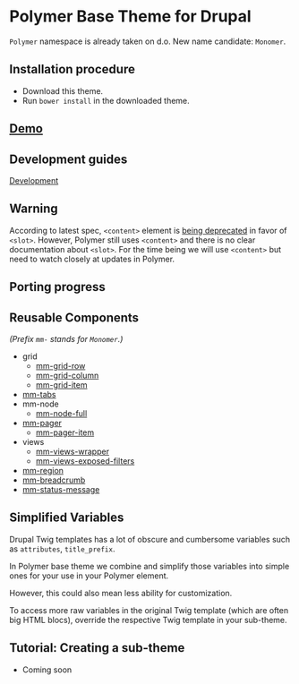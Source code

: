 # Polymer Base Theme for Drupal

`Polymer` namespace is already taken on d.o. New name candidate: `Monomer`.

## Installation procedure
  - Download this theme.
  - Run `bower install` in the downloaded theme.

## [Demo](https://github.com/ztl8702/polydemo/tree/polymer)

## Development guides
[Development](docs/dev.md)

## Warning
According to latest spec, `<content>` element is [being deprecated](https://developer.mozilla.org/en-US/docs/Web/HTML/Element/content) in favor of `<slot>`. However, Polymer still uses `<content>` and there is no clear documentation about `<slot>`.
For the time being we will use `<content>` but need to watch closely at updates in Polymer.

## Porting progress


## Reusable Components
_(Prefix `mm-` stands for `Monomer`.)_

 - grid
   - [mm-grid-row](my-elements/mm-grid/mm-grid-row.html)
   - [mm-grid-column](my-elements/mm-grid/mm-grid-column.html)
   - [mm-grid-item](my-elements/mm-grid/mm-grid-item.html)
 - [mm-tabs](my-elements/mm-tabs/mm-tabs.html)
 - mm-node
   - [mm-node-full](my-elements/mm-node/mm-node-full.html)
 - [mm-pager](my-elements/mm-pager/mm-pager.html)
   - [mm-pager-item](my-elements/mm-pager/mm-pager-item.html)
 - views
   - [mm-views-wrapper](my-elements/mm-views/mm-views-wrapper.html)
   - [mm-views-exposed-filters](my-elements/mm-views/mm-views-exposed-filters.html)
 - [mm-region](my-elements/mm-region/mm-region.html)
 - [mm-breadcrumb](my-elements/mm-breadcrumb/mm-breadcrumb.html)
 - [mm-status-message](my-elements/mm-status-message/mm-status-message.html)

## Simplified Variables
Drupal Twig templates has a lot of obscure and cumbersome variables such as `attributes`, `title_prefix`.

In Polymer base theme we combine and simplify those variables into simple ones for your use in your Polymer element.

However, this could also mean less ability for customization.

To access more raw variables in the original Twig template (which are often big HTML blocs), override the respective Twig template in your sub-theme.


## Tutorial: Creating a sub-theme
 - Coming soon
